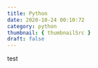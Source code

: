 ```yaml
---
title: Python
date: 2020-10-24 00:10:72
category: python
thumbnail: { thumbnailSrc }
draft: false
---
```


test